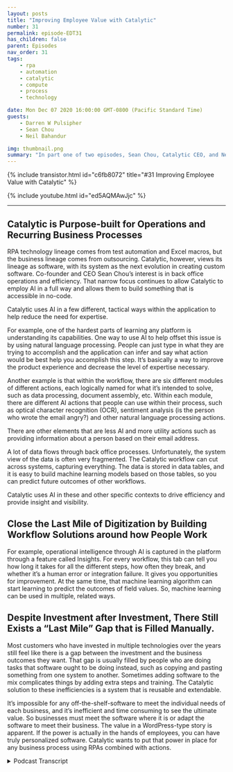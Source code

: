 ```yaml
---
layout: posts
title: "Improving Employee Value with Catalytic"
number: 31
permalink: episode-EDT31
has_children: false
parent: Episodes
nav_order: 31
tags:
    - rpa
    - automation
    - catalytic
    - compute
    - process
    - technology

date: Mon Dec 07 2020 16:00:00 GMT-0800 (Pacific Standard Time)
guests:
    - Darren W Pulsipher
    - Sean Chou
    - Neil Bahandur

img: thumbnail.png
summary: "In part one of two episodes, Sean Chou, Catalytic CEO, and Neil Bahandur, Catalytic Head of Partnerships, join Darren to talk about Catalytic’s technology and how RPAs can help employees become more valuable through automation of back office repeatable processes. "
---
```


{% include transistor.html id="c6fb8072" title="#31 Improving Employee Value with Catalytic" %}

{% include youtube.html id="ed5AQMAwJjc" %}

---

<p></p><h2> Catalytic is Purpose-built for Operations and Recurring Business Processes </h2>
<p>
</p>
<p>RPA technology lineage comes from test automation and Excel macros, but the business lineage comes from outsourcing. Catalytic, however, views its lineage as software, with its system as the next evolution in creating custom software. Co-founder and CEO Sean Chou’s interest is in back office operations and efficiency.  That narrow focus continues to allow Catalytic to employ AI in a full way and allows them to build something that is accessible in no-code.</p>
<p>Catalytic uses AI in a few different, tactical ways within the application to help reduce the need for expertise.</p>
<p>For example, one of the hardest parts of learning any platform is understanding its capabilities. One way to use AI to help offset this issue is by using natural language processing. People can just type in what they are trying to accomplish and the application can infer and say what action would be best help you accomplish this step. It’s basically a way to improve the product experience and decrease the level of expertise necessary.</p>
<p>Another example is that within the workflow, there are six different modules of different actions, each logically named for what it’s intended to solve, such as data processing, document assembly, etc. Within each module, there are different AI actions that people can use within their process, such as optical character recognition (OCR), sentiment analysis (is the person who wrote the email angry?) and other natural language processing actions.</p>
<p>There are other elements that are less AI and more utility actions such as providing information about a person based on their email address.</p>
<p>A lot of data flows through back office processes. Unfortunately, the system view of the data is often very fragmented. The Catalytic workflow can cut across systems, capturing everything. The data is stored in data tables, and it is easy to build machine learning models based on those tables, so you can predict future outcomes of other workflows.</p>
<p>Catalytic uses AI in these and other specific contexts to drive efficiency and provide insight and visibility.</p>
<p></p><h2> Close the Last Mile of Digitization by Building Workflow Solutions around how People Work </h2>
<p>
</p>
<p>For example, operational intelligence through AI is captured in the platform through a feature called Insights. For every workflow, this tab can tell you how long it takes for all the different steps, how often they break, and whether it’s a human error or integration failure. It gives you opportunities for improvement. At the same time, that machine learning algorithm can start learning to predict the outcomes of field values. So, machine learning can be used in multiple, related ways.</p>
<p></p><h2> Despite Investment after Investment, There Still Exists a “Last Mile” Gap that is Filled Manually. </h2>
<p>
</p>
<p>Most customers who have invested in multiple technologies over the years still feel like there is a gap between the investment and the business outcomes they want. That gap is usually filled by people who are doing tasks that software ought to be doing instead, such as copying and pasting something from one system to another. Sometimes adding software to the mix complicates things by adding extra steps and training. The Catalytic solution to these inefficiencies is a system that is reusable and extendable.</p>
<p>It’s impossible for any off-the-shelf-software to meet the individual needs of each business, and it’s inefficient and time consuming to see the ultimate value. So businesses must meet the software where it is or adapt the software to meet their business. The value in a WordPress-type story is apparent. If the power is actually in the hands of employees, you can have truly personalized software. Catalytic wants to put that power in place for any business process using RPAs combined with actions. </p>
<p>

<details>
<summary> Podcast Transcript </summary>

<p></p>

</details>
